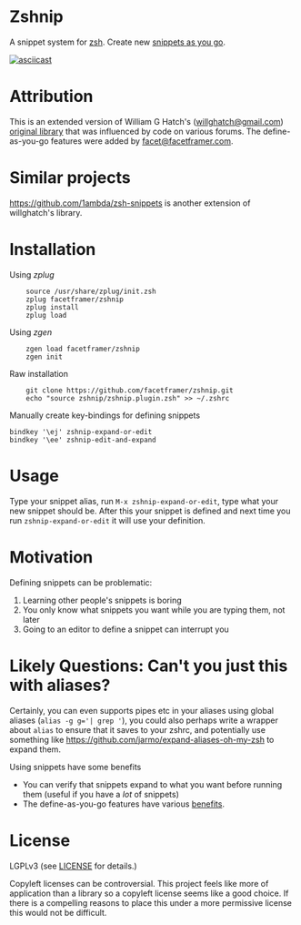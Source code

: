 # Zshnip

A snippet system for [zsh](http://zsh.sourceforge.net/). Create new [snippets as you go](https://facetframer.com/dayg).

[![asciicast](https://asciinema.org/a/3fz3tnk2turajry6m8rpyq4j4.png)](https://asciinema.org/a/3fz3tnk2turajry6m8rpyq4j4)

# Attribution

This is an extended version of William G Hatch's (willghatch@gmail.com)
[original library](https://github.com/willghatch/zsh-snippets) that was influenced by code on various forums.
The define-as-you-go features were added by facet@facetframer.com.

# Similar projects

https://github.com/1ambda/zsh-snippets is another extension of willghatch's library.

# Installation

Using *zplug*

```
    source /usr/share/zplug/init.zsh
    zplug facetframer/zshnip
    zplug install
    zplug load
```

Using *zgen*

```
    zgen load facetframer/zshnip
    zgen init
```

Raw installation

```
    git clone https://github.com/facetframer/zshnip.git
    echo "source zshnip/zshnip.plugin.zsh" >> ~/.zshrc
```


Manually create key-bindings for defining snippets

```
bindkey '\ej' zshnip-expand-or-edit
bindkey '\ee' zshnip-edit-and-expand
```

# Usage

Type your snippet alias, run `M-x zshnip-expand-or-edit`, type what your new snippet should be.
After this your snippet is defined and next time you run `zshnip-expand-or-edit` it will use your definition.

# Motivation

Defining snippets can be problematic:

1. Learning other people's snippets is boring
1. You only know what snippets you want while you are typing them, not later
1. Going to an editor to define a snippet can interrupt you

# Likely Questions: Can't you just this with aliases?

Certainly, you can even supports pipes etc in your aliases using global aliases (`alias -g g='| grep '`),
you could also perhaps write a wrapper about `alias` to ensure that it saves to your zshrc, and
potentially use something like https://github.com/jarmo/expand-aliases-oh-my-zsh to expand them.

Using snippets have some benefits

 - You can verify that snippets expand to what you want before running them (useful if you have a *lot* of snippets)
 - The define-as-you-go features have various [benefits](define-as-you-go.md).

# License

LGPLv3 (see [LICENSE](LICENSE) for details.)

Copyleft licenses can be controversial.
This project feels like more of application than a library so a copyleft license seems like a good choice.
If there is a compelling reasons to place this under a more permissive license this would not be difficult.
